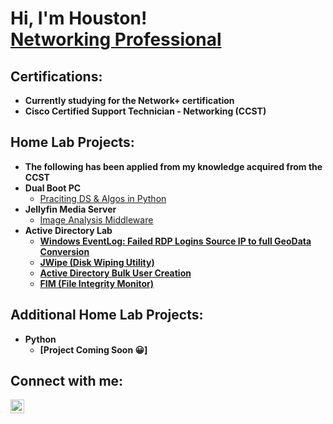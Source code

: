 <h1>Hi, I'm Houston! <br/><a href="https://www.linkedin.com/in/houston-mccarn/">Networking Professional</a></h1>


<h2>Certifications:</h2>

 - <b>Currently studying for the Network+ certification</b>
 - <b>Cisco Certified Support Technician - Networking (CCST)</b>


<h2>Home Lab Projects:</h2>

- <b>The following has been applied from my knowledge acquired from the CCST</b>
- <b>Dual Boot PC</b>
  - [Praciting DS & Algos in Python](https://github.com/joshmadakor1/Algorithms-Practice)
- <b>Jellyfin Media Server</b>
  - [Image Analysis Middleware](https://github.com/joshmadakor1/4chan-Image-Analysis-Middleware-C964) <b>
- <b>Active Directory Lab</b>
  - [Windows EventLog: Failed RDP Logins Source IP to full GeoData Conversion](https://github.com/joshmadakor1/Sentinel-Lab)
  - [JWipe (Disk Wiping Utility)](https://github.com/joshmadakor1/Jwipe.PowerShell)
  - [Active Directory Bulk User Creation](https://github.com/joshmadakor1/AD_PS)
  - [FIM (File Integrity Monitor)](https://github.com/joshmadakor1/PowerShell-Integrity-FIM)

<h2>Additional Home Lab Projects:</h2>

- <b>Python</b>
  - [Project Coming Soon 😀]

<h2> Connect with me:</h2>

[<img align="left" alt="HoustonMcCarn | LinkedIn" width="22px" src="https://cdn.jsdelivr.net/npm/simple-icons@v3/icons/linkedin.svg" />][linkedin]



[linkedin]: https://www.linkedin.com/in/houston-mccarn/

<!--
**joshmadakor1/joshmadakor1** is a ✨ _special_ ✨ repository because its `README.md` (this file) appears on your GitHub profile.

Here are some ideas to get you started:

- 🔭 I’m currently working on ...
- 🌱 I’m currently learning ...
- 👯 I’m looking to collaborate on ...
- 🤔 I’m looking for help with ...
- 💬 Ask me about ...
- 📫 How to reach me: ...
- 😄 Pronouns: ...
- ⚡ Fun fact: ...
-->
